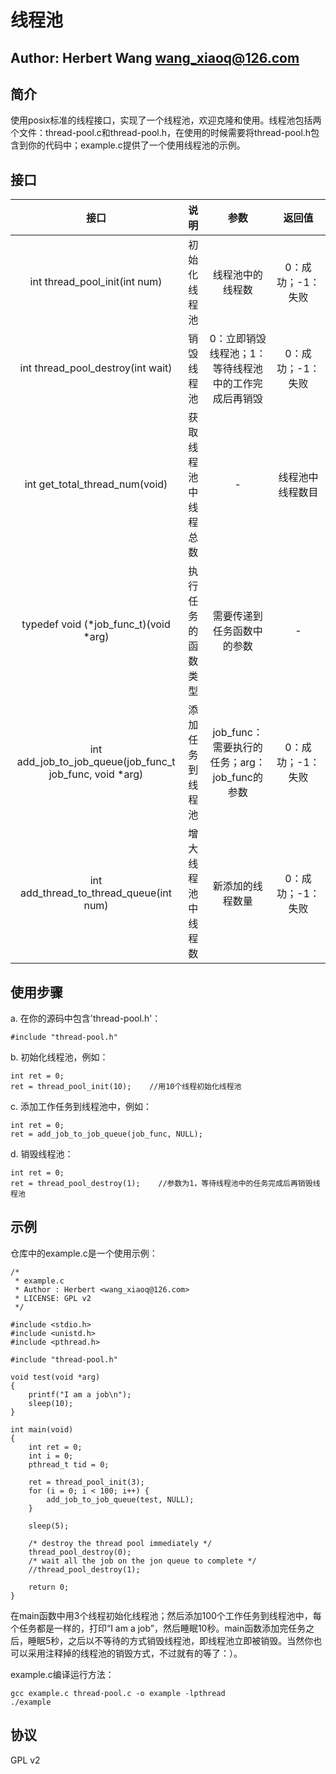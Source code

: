# 线程池

Author: Herbert Wang <wang_xiaoq@126.com>
---

## 简介

使用posix标准的线程接口，实现了一个线程池，欢迎克隆和使用。线程池包括两个文件：thread-pool.c和thread-pool.h，在使用的时候需要将thread-pool.h包含到你的代码中；example.c提供了一个使用线程池的示例。

## 接口

接口 | 说明 | 参数 | 返回值
:-:|:-:| :-: |:-:
int thread_pool_init(int num) | 初始化线程池 | 线程池中的线程数 | 0：成功；-1：失败
int thread_pool_destroy(int wait) | 销毁线程池 | 0：立即销毁线程池；1：等待线程池中的工作完成后再销毁 | 0：成功；-1：失败
int get_total_thread_num(void) | 获取线程池中线程总数 | - | 线程池中线程数目
typedef void (*job_func_t)(void *arg) | 执行任务的函数类型 | 需要传递到任务函数中的参数 | -
int add_job_to_job_queue(job_func_t job_func, void *arg) | 添加任务到线程池 | job_func：需要执行的任务；arg：job_func的参数 | 0：成功；-1：失败
int add_thread_to_thread_queue(int num) | 增大线程池中线程数 | 新添加的线程数量 | 0：成功；-1：失败

## 使用步骤

a. 在你的源码中包含'thread-pool.h'：

```
#include "thread-pool.h"
```

b. 初始化线程池，例如：

```
int ret = 0;
ret = thread_pool_init(10);    //用10个线程初始化线程池
```

c. 添加工作任务到线程池中，例如：

```
int ret = 0;
ret = add_job_to_job_queue(job_func, NULL);
```

d. 销毁线程池：

```
int ret = 0;
ret = thread_pool_destroy(1);    //参数为1，等待线程池中的任务完成后再销毁线程池
```

## 示例

仓库中的example.c是一个使用示例：

```
/*
 * example.c
 * Author : Herbert <wang_xiaoq@126.com>
 * LICENSE: GPL v2
 */

#include <stdio.h>
#include <unistd.h>
#include <pthread.h>

#include "thread-pool.h"

void test(void *arg)
{
    printf("I am a job\n");
    sleep(10);
}

int main(void)
{
    int ret = 0;
    int i = 0;
    pthread_t tid = 0;

    ret = thread_pool_init(3);
    for (i = 0; i < 100; i++) {
        add_job_to_job_queue(test, NULL);
    }

    sleep(5);

    /* destroy the thread pool immediately */
    thread_pool_destroy(0);
    /* wait all the job on the jon queue to complete */
    //thread_pool_destroy(1);

    return 0;
}
```

在main函数中用3个线程初始化线程池；然后添加100个工作任务到线程池中，每个任务都是一样的，打印“I am a job”，然后睡眠10秒。main函数添加完任务之后，睡眠5秒，之后以不等待的方式销毁线程池，即线程池立即被销毁。当然你也可以采用注释掉的线程池的销毁方式，不过就有的等了：）。

example.c编译运行方法：

```
gcc example.c thread-pool.c -o example -lpthread
./example
```

## 协议

GPL v2
